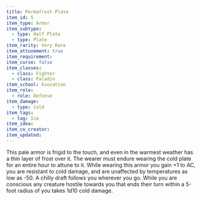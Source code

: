 ```yaml
---
title: Permafrost Plate
item_id: 5
item_type: Armor
item_subtype:
  - type: Half Plate
  - type: Plate
item_rarity: Very Rare
item_attunement: true
item_requirement:
item_curse: false
item_classes:
  - class: Fighter
  - class: Paladin
item_school: Evocation
item_role:
  - role: Defense
item_damage:
  - type: Cold
item_tags:
  - tag: Ice
item_idea:
item_co_creator:
item_updated:
---
```


This pale armor is frigid to the touch, and even in the warmest weather has a thin layer of frost over it. The wearer must endure wearing the cold plate for an entire hour to attune to it. While wearing this armor you gain +1 to AC, you are resistant to cold damage, and are unaffected by temperatures as low as -50. A chilly draft follows you wherever you go. While you are conscious any creature hostile towards you that ends their turn within a 5-foot radius of you takes 1d10 cold damage.
